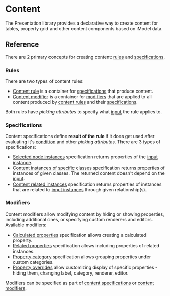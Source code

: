 # Content

The Presentation library provides a declarative way to create content for tables, property grid and other content components based on iModel data.

## Reference

There are 2 primary concepts for creating content: [rules](#rules) and [specifications](#specifications).

### Rules

There are two types of content rules:

- [Content rule](./ContentRule.md) is a container for [specifications](#specifications) that produce content.
- [Content modifier](./ContentModifier.md) is a container for [modifiers](#modifiers) that are applied to all content produced by [content rules](./ContentRule.md) and their [specifications](#specifications).

Both rules have *picking attributes* to specify what [input](./Terminology.md#input-instance) the rule applies to.

### Specifications

Content specifications define **result of the rule** if it does get used after evaluating it's [condition](./ContentRule.md#attribute-condition) and other *picking attributes*. There are 3 types of specifications:

- [Selected node instances](./SelectedNodeInstances.md) specification returns properties of the [input instance](./Terminology.md#input-instance).
- [Content instances of specific classes](./ContentInstancesOfSpecificClasses.md) specification returns properties of instances of given classes. The returned content doesn't depend on the [input](./Terminology.md#input-instance).
- [Content related instances](./ContentRelatedInstances.md) specification returns properties of instances that are related to [input instances](./Terminology.md#input-instance) through given relationship(s).

### Modifiers

Content modifiers allow modifying content by hiding or showing properties, including additional ones, or specifying custom renderers and editors. Available modifiers:

- [Calculated properties](./CalculatedPropertiesSpecification.md) specification allows creating a calculated property.
- [Related properties](./RelatedPropertiesSpecification.md) specification allows including properties of related instances.
- [Property category](./PropertyCategorySpecification.md) specification allows grouping properties under custom categories.
- [Property overrides](./PropertySpecification.md) allow customizing display of specific properties - hiding them, changing label, category, renderer, editor.

Modifiers can be specified as part of [content specifications](#specifications) or [content modifiers](./ContentModifier.md).
